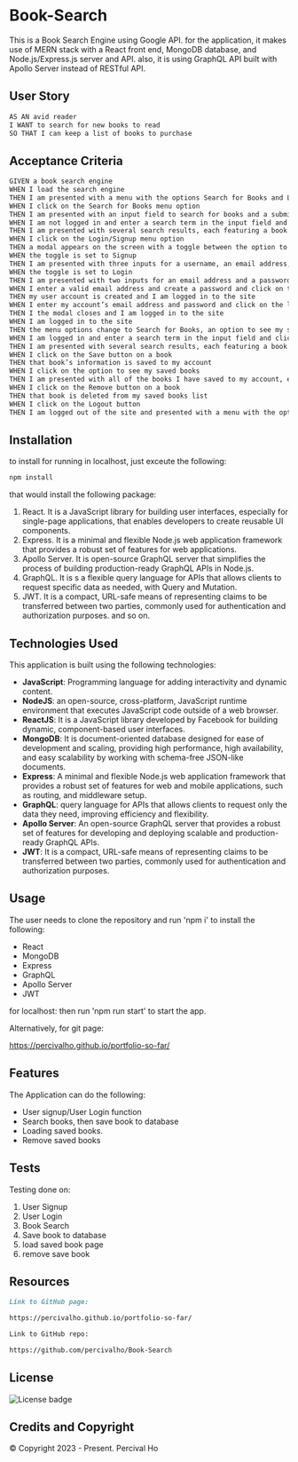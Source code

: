 # Book-Search

This is a Book Search Engine using Google API. for the application, it makes use of MERN stack with a React front end, MongoDB database, and Node.js/Express.js server and API. also, it is using GraphQL API built with Apollo Server instead of RESTful API.
 
## User Story

```md
AS AN avid reader
I WANT to search for new books to read
SO THAT I can keep a list of books to purchase
```


## Acceptance Criteria

```md
GIVEN a book search engine
WHEN I load the search engine
THEN I am presented with a menu with the options Search for Books and Login/Signup and an input field to search for books and a submit button
WHEN I click on the Search for Books menu option
THEN I am presented with an input field to search for books and a submit button
WHEN I am not logged in and enter a search term in the input field and click the submit button
THEN I am presented with several search results, each featuring a book’s title, author, description, image, and a link to that book on the Google Books site
WHEN I click on the Login/Signup menu option
THEN a modal appears on the screen with a toggle between the option to log in or sign up
WHEN the toggle is set to Signup
THEN I am presented with three inputs for a username, an email address, and a password, and a signup button
WHEN the toggle is set to Login
THEN I am presented with two inputs for an email address and a password and login button
WHEN I enter a valid email address and create a password and click on the signup button
THEN my user account is created and I am logged in to the site
WHEN I enter my account’s email address and password and click on the login button
THEN I the modal closes and I am logged in to the site
WHEN I am logged in to the site
THEN the menu options change to Search for Books, an option to see my saved books, and Logout
WHEN I am logged in and enter a search term in the input field and click the submit button
THEN I am presented with several search results, each featuring a book’s title, author, description, image, and a link to that book on the Google Books site and a button to save a book to my account
WHEN I click on the Save button on a book
THEN that book’s information is saved to my account
WHEN I click on the option to see my saved books
THEN I am presented with all of the books I have saved to my account, each featuring the book’s title, author, description, image, and a link to that book on the Google Books site and a button to remove a book from my account
WHEN I click on the Remove button on a book
THEN that book is deleted from my saved books list
WHEN I click on the Logout button
THEN I am logged out of the site and presented with a menu with the options Search for Books and Login/Signup and an input field to search for books and a submit button  
```



## Installation
  
to install for running in localhost, just exceute the following:

  ```md
  npm install 
  ```

that would install the following package:
1.  React.  It is a JavaScript library for building user interfaces, especially for single-page applications, that enables developers to create reusable UI components.
2.  Express. It is a minimal and flexible Node.js web application framework that provides a robust set of features for web applications.
3.  Apollo Server. It is open-source GraphQL server that simplifies the process of building production-ready GraphQL APIs in Node.js.
4.  GraphQL. It is s a flexible query language for APIs that allows clients to request specific data as needed, with Query and Mutation.
6.  JWT. It is a compact, URL-safe means of representing claims to be transferred between two parties, commonly used for authentication and authorization purposes.
and so on.


## Technologies Used

This application is built using the following technologies:

- **JavaScript**: Programming language for adding interactivity and dynamic content.
- **NodeJS**: an open-source, cross-platform, JavaScript runtime environment that executes JavaScript code outside of a web browser.
- **ReactJS**:  It is a JavaScript library developed by Facebook for building dynamic, component-based user interfaces.
- **MongoDB**: It is document-oriented database designed for ease of development and scaling, providing high performance, high availability, and easy scalability by working with schema-free JSON-like documents.
- **Express**: A minimal and flexible Node.js web application framework that provides a robust set of features for web and mobile applications, such as routing, and middleware setup.
- **GraphQL**: query language for APIs that allows clients to request only the data they need, improving efficiency and flexibility.
- **Apollo Server**:  An open-source GraphQL server that provides a robust set of features for developing and deploying scalable and production-ready GraphQL APIs.
- **JWT**: It is a compact, URL-safe means of representing claims to be transferred between two parties, commonly used for authentication and authorization purposes.

## Usage

The user needs to clone the repository and run 'npm i' to install the following: 

- React
- MongoDB
- Express
- GraphQL
- Apollo Server
- JWT

for localhost:
then run 'npm run start' to start the app.

Alternatively, for git page:

https://percivalho.github.io/portfolio-so-far/


## Features

The Application can do the following:
- User signup/User Login function
- Search books, then save book to database
- Loading saved books. 
- Remove saved books


## Tests

Testing done on:
1. User Signup
2. User Login
3. Book Search
4. Save book to database
5. load saved book page
6. remove save book


## Resources

```md
Link to GitHub page:

https://percivalho.github.io/portfolio-so-far/

Link to GitHub repo:

https://github.com/percivalho/Book-Search

```

## License 

![License badge](https://img.shields.io/badge/license-MIT-blue.svg)


## Credits and Copyright 
&copy; Copyright 2023 - Present. Percival Ho
